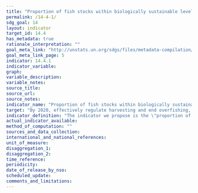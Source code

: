 ```yaml
---
title: "Proportion of fish stocks within biologically sustainable levels"
permalink: /14-4-1/
sdg_goal: 14
layout: indicator
target_id: 14.4
has_metadata: true
rationale_interpretation: ""
goal_meta_link: "http://unstats.un.org/sdgs/files/metadata-compilation/Metadata-Goal-14.pdf"
goal_meta_link_page: 5
indicator: 14.4.1
indicator_variable: 
graph: 
variable_description: 
variable_notes: 
source_title: 
source_url: 
source_notes: 
indicator_name: "Proportion of fish stocks within biologically sustainable levels"
target: "By 2020, effectively regulate harvesting and end overfishing, illegal, unreported and unregulated fishing and destructive fishing practices and implement science-based management plans, in order to restore fish stocks in the shortest time feasible, at least to levels that can produce maximum sustainable yield as determined by their biological characteristics."
indicator_definition: "The indicator we propose is the \"proportion of fish stocks within biologically sustainable levels\", not limits. It is therefore slightly different from the indicator 7.4 currently included in the Millennium Development Goals. The FAO Committee on Fisheries has requested changes (see the 2012 and 2014 Reports of the 30th and 31st Sessions of the Committee on Fisheries) in the description of the status of the stocks based on sustainability to ensure clarify and reduce misunderstandings by the general public. \nThe concept of \"within biologically sustainable levels\" means that abundance of the fish stock is at or higher than the level that can produce the maximum sustainable yield. \nWe estimated 584 fish stocks around world, representing 70% of global landings. Each stock was estimated using the method described in FAO Technical Paper 569. If the stock has abundance below the level that can produce maximum sustainable yield, it was counted as overfished. The indicator measures the % of the assessed stocks are within biologically sustainable levels."
actual_indicator_available: 
method_of_computation: ""
sources_and_data_collection: 
international_and_national_references: 
unit_of_measure: 
disaggregation_1: 
disaggregation_2: 
time_reference: 
periodicity: 
date_of_release_by_nso: 
scheduled_update: 
comments_and_limitations: 
---
```


